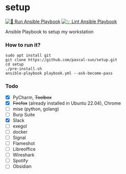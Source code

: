 # setup

[![🚀 Run Ansible Playbook](https://github.com/pascal-sun/setup/actions/workflows/run-ansible.yml/badge.svg)](https://github.com/pascal-sun/setup/actions/workflows/run-ansible.yml)
[![✨ Lint Ansible Playbook](https://github.com/pascal-sun/setup/actions/workflows/lint-ansible.yml/badge.svg)](https://github.com/pascal-sun/setup/actions/workflows/lint-ansible.yml)

Ansible Playbook to setup my workstation

### How to run it?

```shell
sudo apt install git
git clone https://github.com/pascal-sun/setup.git
cd setup
./pre-install.sh
ansible-playbook playbook.yml --ask-become-pass 
```

### Todo
- [x] PyCharm, ~~Toolbox~~
- [x] ~~Firefox~~ (already installed in Ubuntu 22.04), Chrome
- [ ] mise (python, golang)
- [ ] Burp Suite
- [x] Slack
- [ ] exegol
- [ ] docker
- [ ] Signal
- [ ] Flameshot
- [ ] Libreoffice
- [ ] Wireshark
- [ ] Spotify
- [ ] Obsidian